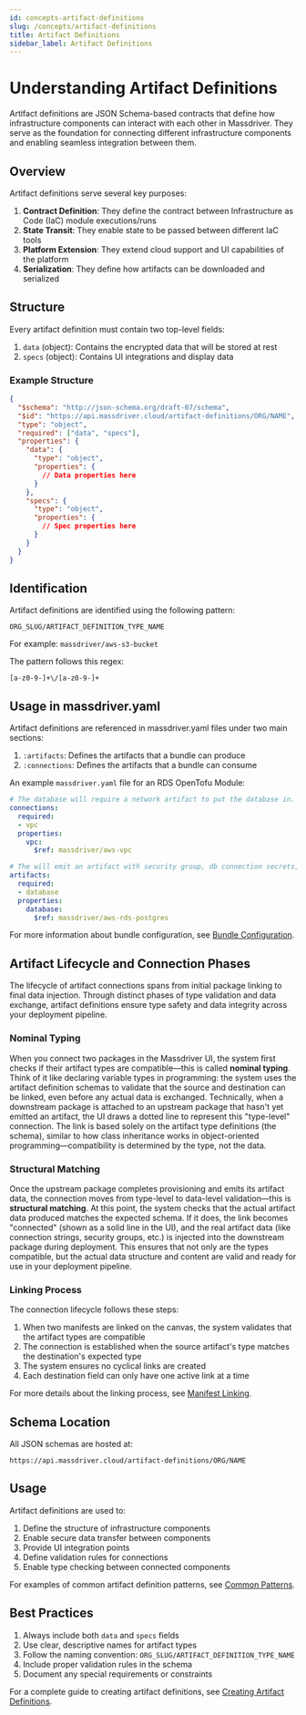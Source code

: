 ```yaml
---
id: concepts-artifact-definitions
slug: /concepts/artifact-definitions
title: Artifact Definitions
sidebar_label: Artifact Definitions
---
```


# Understanding Artifact Definitions

Artifact definitions are JSON Schema-based contracts that define how infrastructure components can interact with each other in Massdriver. They serve as the foundation for connecting different infrastructure components and enabling seamless integration between them.

## Overview

Artifact definitions serve several key purposes:

1. **Contract Definition**: They define the contract between Infrastructure as Code (IaC) module executions/runs
2. **State Transit**: They enable state to be passed between different IaC tools
3. **Platform Extension**: They extend cloud support and UI capabilities of the platform
4. **Serialization**: They define how artifacts can be downloaded and serialized

## Structure

Every artifact definition must contain two top-level fields:

1. `data` (object): Contains the encrypted data that will be stored at rest
2. `specs` (object): Contains UI integrations and display data

### Example Structure

```json
{
  "$schema": "http://json-schema.org/draft-07/schema",
  "$id": "https://api.massdriver.cloud/artifact-definitions/ORG/NAME",
  "type": "object",
  "required": ["data", "specs"],
  "properties": {
    "data": {
      "type": "object",
      "properties": {
        // Data properties here
      }
    },
    "specs": {
      "type": "object",
      "properties": {
        // Spec properties here
      }
    }
  }
}
```

## Identification

Artifact definitions are identified using the following pattern:

```
ORG_SLUG/ARTIFACT_DEFINITION_TYPE_NAME
```

For example: `massdriver/aws-s3-bucket`

The pattern follows this regex:
```
[a-z0-9-]+\/[a-z0-9-]+
```

## Usage in massdriver.yaml

Artifact definitions are referenced in massdriver.yaml files under two main sections:

1. `:artifacts`: Defines the artifacts that a bundle can produce
2. `:connections`: Defines the artifacts that a bundle can consume

An example `massdriver.yaml` file for an RDS OpenTofu Module:
```yaml
# The database will require a network artifact to put the database in.
connections:
  required:
  - vpc
  properties:
    vpc:
      $ref: massdriver/aws-vpc

# The will emit an artifact with security group, db connection secrets, and iam policies
artifacts:
  required:
  - database
  properties:
    database:
      $ref: massdriver/aws-rds-postgres
```

For more information about bundle configuration, see [Bundle Configuration](#TODO).

## Artifact Lifecycle and Connection Phases

The lifecycle of artifact connections spans from initial package linking to final data injection. Through distinct phases of type validation and data exchange, artifact definitions ensure type safety and data integrity across your deployment pipeline.

### Nominal Typing

When you connect two packages in the Massdriver UI, the system first checks if their artifact types are compatible—this is called **nominal typing**. Think of it like declaring variable types in programming: the system uses the artifact definition schemas to validate that the source and destination can be linked, even before any actual data is exchanged. Technically, when a downstream package is attached to an upstream package that hasn't yet emitted an artifact, the UI draws a dotted line to represent this "type-level" connection. The link is based solely on the artifact type definitions (the schema), similar to how class inheritance works in object-oriented programming—compatibility is determined by the type, not the data.

### Structural Matching

Once the upstream package completes provisioning and emits its artifact data, the connection moves from type-level to data-level validation—this is **structural matching**. At this point, the system checks that the actual artifact data produced matches the expected schema. If it does, the link becomes "connected" (shown as a solid line in the UI), and the real artifact data (like connection strings, security groups, etc.) is injected into the downstream package during deployment. This ensures that not only are the types compatible, but the actual data structure and content are valid and ready for use in your deployment pipeline.

### Linking Process
The connection lifecycle follows these steps:

1. When two manifests are linked on the canvas, the system validates that the artifact types are compatible
2. The connection is established when the source artifact's type matches the destination's expected type
3. The system ensures no cyclical links are created
4. Each destination field can only have one active link at a time

For more details about the linking process, see [Manifest Linking](#TODO).

## Schema Location

All JSON schemas are hosted at:
```
https://api.massdriver.cloud/artifact-definitions/ORG/NAME
```

## Usage

Artifact definitions are used to:

1. Define the structure of infrastructure components
2. Enable secure data transfer between components
3. Provide UI integration points
4. Define validation rules for connections
5. Enable type checking between connected components

For examples of common artifact definition patterns, see [Common Patterns](#TODO).

## Best Practices

1. Always include both `data` and `specs` fields
2. Use clear, descriptive names for artifact types
3. Follow the naming convention: `ORG_SLUG/ARTIFACT_DEFINITION_TYPE_NAME`
4. Include proper validation rules in the schema
5. Document any special requirements or constraints

For a complete guide to creating artifact definitions, see [Creating Artifact Definitions](#TODO). 
